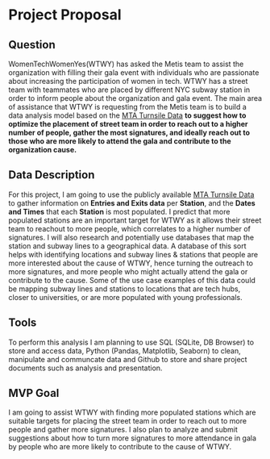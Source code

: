 # Project Proposal

## Question
WomenTechWomenYes(WTWY) has asked the Metis team to assist the organization with filling their gala event with individuals who are passionate about increasing the participation of women in tech. WTWY has a street team with teammates who are placed by different NYC subway station in order to inform people about the organization and gala event. 
The main area of assistance that WTWY is requesting from the Metis team is to build a data analysis model based on the [MTA Turnsile Data](http://web.mta.info/developers/turnstile.html) **to suggest how to optimize the placement of street team in order to reach out to a higher number of people, gather the most signatures, and ideally reach out to those who are more likely to attend the gala and contribute to the organization cause.**

## Data Description
For this project, I am going to use the publicly available [MTA Turnsile Data](http://web.mta.info/developers/turnstile.html) to gather information on **Entries and Exits data** per **Station**, and the **Dates and Times** that each **Station** is most populated. I predict that more populated stations are an important target for WTWY as it allows their street team to reachout to more people, which correlates to a higher number of signatures. 
I will also research and potentially use databases that map the station and subway lines to a geographical data. A database of this sort helps with identifying locations and subway lines & stations that people are more interested about the cause of WTWY, hence turning the outreach to more signatures, and more people who might actually attend the gala or contribute to the cause. Some of the use case examples of this data could be mapping subway lines and stations to locations that are tech hubs, closer to universities, or are more populated with young professionals.


## Tools
To perform this analysis I am planning to use SQL (SQLite, DB Browser) to store and access data, Python (Pandas, Matplotlib, Seaborn) to clean, manipulate and communcate data and Github to store and share project documents such as analysis and presentation.

## MVP Goal
I am going to assist WTWY with finding more populated stations which are suitable targets for placing the street team in order to reach out to more people and gather more signatures.
I also plan to analyze and submit suggestions about how to turn more signatures to more attendance in gala by people who are more likely to contribute to the cause of WTWY.
